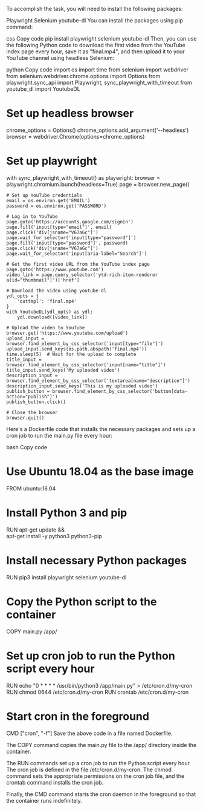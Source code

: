 To accomplish the task, you will need to install the following packages:

Playwright
Selenium
youtube-dl
You can install the packages using pip command:

css
Copy code
pip install playwright selenium youtube-dl
Then, you can use the following Python code to download the first video from the YouTube index page every hour, save it as "final.mp4", and then upload it to your YouTube channel using headless Selenium:

python
Copy code
import os
import time
from selenium import webdriver
from selenium.webdriver.chrome.options import Options
from playwright.sync_api import Playwright, sync_playwright_with_timeout
from youtube_dl import YoutubeDL

# Set up headless browser
chrome_options = Options()
chrome_options.add_argument('--headless')
browser = webdriver.Chrome(options=chrome_options)

# Set up playwright
with sync_playwright_with_timeout() as playwright:
    browser = playwright.chromium.launch(headless=True)
    page = browser.new_page()

    # Set up YouTube credentials
    email = os.environ.get('EMAIL')
    password = os.environ.get('PASSWORD')

    # Log in to YouTube
    page.goto('https://accounts.google.com/signin')
    page.fill('input[type="email"]', email)
    page.click('div[jsname="V67aGc"]')
    page.wait_for_selector('input[type="password"]')
    page.fill('input[type="password"]', password)
    page.click('div[jsname="V67aGc"]')
    page.wait_for_selector('input[aria-label="Search"]')

    # Get the first video URL from the YouTube index page
    page.goto('https://www.youtube.com')
    video_link = page.query_selector('ytd-rich-item-renderer a[id="thumbnail"]')['href']

    # Download the video using youtube-dl
    ydl_opts = {
        'outtmpl': 'final.mp4'
    }
    with YoutubeDL(ydl_opts) as ydl:
        ydl.download([video_link])

    # Upload the video to YouTube
    browser.get('https://www.youtube.com/upload')
    upload_input = browser.find_element_by_css_selector('input[type="file"]')
    upload_input.send_keys(os.path.abspath('final.mp4'))
    time.sleep(5)  # Wait for the upload to complete
    title_input = browser.find_element_by_css_selector('input[name="title"]')
    title_input.send_keys('My uploaded video')
    description_input = browser.find_element_by_css_selector('textarea[name="description"]')
    description_input.send_keys('This is my uploaded video')
    publish_button = browser.find_element_by_css_selector('button[data-action="publish"]')
    publish_button.click()

    # Close the browser
    browser.quit()


Here's a Dockerfile code that installs the necessary packages and sets up a cron job to run the main.py file every hour:

bash
Copy code
# Use Ubuntu 18.04 as the base image
FROM ubuntu:18.04

# Install Python 3 and pip
RUN apt-get update && \
    apt-get install -y python3 python3-pip

# Install necessary Python packages
RUN pip3 install playwright selenium youtube-dl

# Copy the Python script to the container
COPY main.py /app/

# Set up cron job to run the Python script every hour
RUN echo "0 * * * * /usr/bin/python3 /app/main.py" > /etc/cron.d/my-cron
RUN chmod 0644 /etc/cron.d/my-cron
RUN crontab /etc/cron.d/my-cron

# Start cron in the foreground
CMD ["cron", "-f"]
Save the above code in a file named Dockerfile.

The COPY command copies the main.py file to the /app/ directory inside the container.

The RUN commands set up a cron job to run the Python script every hour. The cron job is defined in the file /etc/cron.d/my-cron. The chmod command sets the appropriate permissions on the cron job file, and the crontab command installs the cron job.

Finally, the CMD command starts the cron daemon in the foreground so that the container runs indefinitely.
